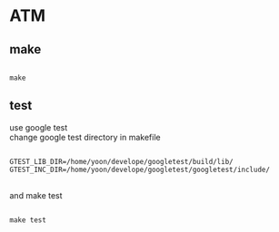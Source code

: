 # ATM

## make

<code>
make
</code>

## test
use google test  
change google test directory in makefile  

<pre>
<code>
GTEST_LIB_DIR=/home/yoon/develope/googletest/build/lib/
GTEST_INC_DIR=/home/yoon/develope/googletest/googletest/include/
</code>
</pre>

and make test
<pre>
<code>
make test
</code>
</pre>
